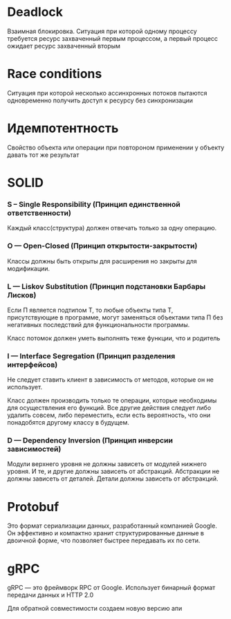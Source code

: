 # Deadlock
Взаимная блокировка. Ситуация при которой одному процессу требуется ресурс захваченный первым процессом, а первый процесс ожидает ресурс захваченный вторым

# Race conditions
Ситуация при которой несколько ассинхронных потоков пытаются одновременно получить доступ к ресурсу без синхронизации

# Идемпотентность
Свойство объекта или операции при повтороном применении у объекту давать тот же результат

# SOLID

### S – Single Responsibility (Принцип единственной ответственности)
Каждый класс(структура) должен отвечать только за одну операцию.

### O — Open-Closed (Принцип открытости-закрытости)
Классы должны быть открыты для расширения но закрыты для модификации.

### L — Liskov Substitution (Принцип подстановки Барбары Лисков)
Если П является подтипом Т, то любые объекты типа Т, присутствующие в программе, могут заменяться объектами типа П без негативных последствий для функциональности программы.

Класс потомок должен уметь выполнять теже функции, что и родитель

### I — Interface Segregation (Принцип разделения интерфейсов)
Не следует ставить клиент в зависимость от методов, которые он не использует.

Класс должен производить только те операции, которые необходимы для осуществления его функций. Все другие действия следует либо удалить совсем, либо переместить, если есть вероятность, что они понадобятся другому классу в будущем.

### D — Dependency Inversion (Принцип инверсии зависимостей)
Модули верхнего уровня не должны зависеть от модулей нижнего уровня. И те, и другие должны зависеть от абстракций. Абстракции не должны зависеть от деталей. Детали должны зависеть от абстракций.

# Protobuf

Это формат сериализации данных, разработанный компанией Google. Он эффективно и компактно хранит структурированные данные в двоичной форме, что позволяет быстрее передавать их по сети.


# gRPC

gRPC — это фреймворк RPC от Google. Использует бинарный формат передачи данных и HTTP 2.0

Для обратной совместимости создаем новую версию апи







